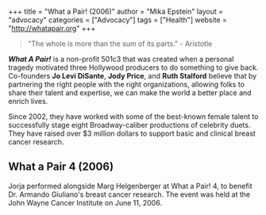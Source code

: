 +++
title = "What a Pair! (2006)"
author = "Mika Epstein"
layout = "advocacy"
categories = ["Advocacy"]
tags = ["Health"]
website = "http://whatapair.org"
+++

> "The whole is more than the sum of its parts." - Aristotle

<strong><em>What A Pair!</em></strong> is a non-profit 501c3 that was created when a personal tragedy  motivated three Hollywood producers  to do something to give back. Co-founders <strong>Jo Levi DiSante</strong>, <strong>Jody Price</strong>, and <strong>Ruth Stalford</strong> believe that by partnering the right people with the right organizations, allowing folks to share their talent and expertise, we can make the world a better place and enrich lives.

Since 2002, they have worked with some of the best-known female talent to successfully stage eight Broadway-caliber productions of celebrity duets. They have raised over $3 million dollars to support basic and clinical breast cancer research.

## What a Pair 4 (2006)

Jorja performed alongside Marg Helgenberger at What a Pair! 4, to benefit Dr. Armando Giuliano's breast cancer research. The event was held at the John Wayne Cancer Institute on June 11, 2006.